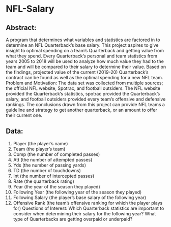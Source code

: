 # NFL-Salary
## Abstract:
A program that determines what variables and statistics are factored in to determine an NFL
Quarterback’s base salary. This project aspires to give insight to optimal spending on a team’s
Quarterback and getting value from what they spend. Every Quarterback’s personal and team
statistics from years 2005 to 2018 will be used to analyze how much value they had to the team
and will be compared to their salary to determine their value. Based on the findings, projected
value of the current (2019-20) Quarterback’s contract can be found as well as the optimal
spending for a new NFL team.
Problem and Motivation:
The data set was collected from multiple sources; the official NFL website, Spotrac, and football
outsiders. The NFL website provided the Quarterback’s statistics, spotrac provided the
Quarterback’s salary, and football outsiders provided every team’s offensive and defensive
rankings. The conclusions drawn from this project can provide NFL teams a guideline and
strategy to get another quarterback, or an amount to offer their current one.

## Data:
1. Player (the player’s name)
2. Team (the player’s team)
3. Comp (the number of completed passes)
4. Att (the number of attempted passes)
5. Yds (the number of passing yards)
6. TD (the number of touchdowns)
7. Int (the number of intercepted passes)
8. Rate (the quarterback rating)
9. Year (the year of the season they played)
10. Following Year (the following year of the season they played)
11. Following Salary (the player’s base salary of the following year)
12. Offensive Rank (the team’s offensive ranking for which the player plays for)
Questions of Interest:
Which Quarterback statistics are important to consider when determining their salary for
the following year? What type of Quarterbacks are getting overpaid or underpaid?
